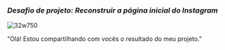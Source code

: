 ### *Desafio de projeto: Reconstruir a página inicial do Instagram*

![32w750](https://user-images.githubusercontent.com/111095992/189273160-6c990b3a-3a61-43df-9ac1-b4d9ad54f06c.jpg)



"Olá! Estou compartilhando com vocês o resultado do meu projeto." 


